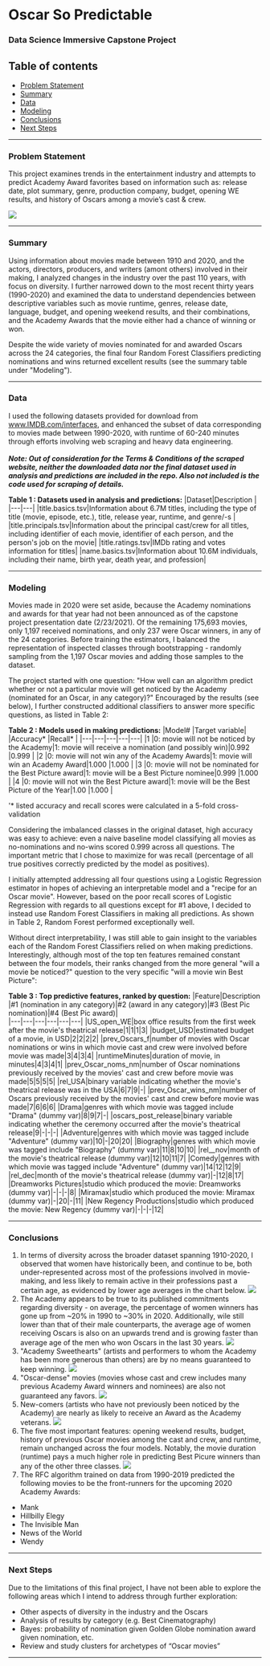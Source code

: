 # Oscar So Predictable

### Data Science Immersive Capstone Project

## Table of contents
* [Problem Statement](###Problem-Statment)
* [Summary](###Summary)
* [Data](###Data)
* [Modeling](###Modeling)
* [Conclusions](###Conclusions)
* [Next Steps](###Next-Steps)

---------
### Problem Statement

This project examines trends in the entertainment industry and attempts to predict Academy Award favorites based on information such as: release date, plot summary, genre, production company, budget, opening WE results, and history of Oscars among a movie’s cast & crew.

![](./visualizations/mvs_yr_gndr.png)

--------
### Summary

Using information about movies made between 1910 and 2020, and the actors, directors, producers, and writers (amont others) involved in their making, I analyzed changes in the industry over the past 110 years, with focus on diversity. I further narrowed down to the most recent thirty years (1990-2020) and examined the data to understand dependencies between descriptive variables such as movie runtime, genres, release date, language, budget, and opening weekend results, and their combinations, and the Academy Awards that the movie either had a chance of winning or won.

Despite the wide variety of movies nominated for and awarded Oscars across the 24 categories, the final four Random Forest Classifiers predicting nominations and wins returned excellent results (see the summary table under "Modeling").

----------------
### Data

I used the following datasets provided for download from www.IMDB.com/interfaces, and enhanced the subset of data corresponding to movies made between 1990-2020, with runtime of 60-240 minutes through efforts involving web scraping and heavy data engineering.<br>
<br>
_**Note: Out of consideration for the Terms & Conditions of the scraped website, neither the downloaded data nor the final dataset used in analysis and predictions are included in the repo. Also not included is the code used for scraping of details.**_

**Table 1 : Datasets used in analysis and predictions:**
|Dataset|Description |
|---|---|
|title.basics.tsv|Information about 6.7M titles, including the type of title (movie, episode, etc.), title, release year, runtime, and genre/-s |
|title.principals.tsv|Information about the principal cast/crew for all titles, including identifier of each movie, identifier of each person, and the person's job on the movie|
|title.ratings.tsv|IMDb rating and votes information for titles|
|name.basics.tsv|Information about 10.6M individuals, including their name, birth year, death year, and profession|

---------
### Modeling

Movies made in 2020 were set aside, because the Academy nominations and awards for that year had not been announced as of the capstone project presentation date (2/23/2021). Of the remaining 175,693 movies, only 1,197 received nominations, and only 237 were Oscar winners, in any of the 24 categories. Before training the estimators, I balanced the representation of inspected classes through bootstrapping - randomly sampling from the 1,197 Oscar movies and adding those samples to the dataset.

The project started with one question: "How well can an algorithm predict whether or not a particular movie will get noticed by the Academy (nominated for an Oscar, in any category)?" Encouraged by the results (see below), I further constructed additional classifiers to answer more specific questions, as listed in Table 2:

**Table 2 : Models used in making predictions:**
|Model# |Target variable| |Accuracy* |Recall* |
|---|---|---|---|---|
|1 |0: movie will not be noticed by the Academy|1: movie will receive a nomination (and possibly win)|0.992 |0.999 |
|2 |0: movie will not win any of the Academy Awards|1: movie will win an Academy Award|1.000 |1.000 |
|3 |0: movie will not be nominated for the Best Picture award|1: movie will be a Best Picture nominee|0.999 |1.000 |
|4 |0: movie will not win the Best Picture award|1: movie will be the Best Picture of the Year|1.00 |1.000 |

'* listed accuracy and recall scores were calculated in a 5-fold cross-validation

Considering the imbalanced classes in the original dataset, high accuracy was easy to achieve: even a naive baseline model classifying all movies as no-nominations and no-wins scored 0.999 across all questions. The important metric that I chose to maximize for was recall (percentage of all true positives correctly predicted by the model as positives).

I initially attempted addressing all four questions using a Logistic Regression estimator in hopes of achieving an interpretable model and a "recipe for an Oscar movie". However, based on the poor recall scores of Logistic Regression with regards to all questions except for #1 above, I decided to instead use Random Forest Classifiers in making all predictions. As shown in Table 2, Random Forest performed exceptionally well.

Without direct interpretability, I was still able to gain insight to the variables each of the Random Forest Classifiers relied on when making predictions. Interestingly, although most of the top ten features remained constant between the four models, their ranks changed from the more general "will a movie be noticed?" question to the very specific "will a movie win Best Picture":

**Table 3 : Top predictive features, ranked by question:**
|Feature|Description |#1 (nomination in any category)|#2 (award in any category)|#3 (Best Pic nomination)|#4 (Best Pic award)|   
|---|---|---|---|---|---|
|US_open_WE|box office results from the first week after the movie's theatrical release|1|1|1|3|
|budget_USD|estimated budget of a movie, in USD|2|2|2|2|
|prev_Oscars_f|number of movies with Oscar nominations or wins in which movie cast and crew were involved before movie was made|3|4|3|4|
|runtimeMinutes|duration of movie, in minutes|4|3|4|1|
|prev_Oscar_noms_nm|number of Oscar nominations previously received by the movies' cast and crew before movie was made|5|5|5|5|
|rel_USA|binary variable indicating whether the movie's theatrical release was in the USA|6|7|9|-|
|prev_Oscar_wins_nm|number of Oscars previously received by the movies' cast and crew before movie was made|7|6|6|6|
|Drama|genres with which movie was tagged include "Drama" (dummy var)|8|9|7|-|
|oscars_post_release|binary variable indicating whether the ceremony occurred after the movie's theatrical release|9|-|-|-|
|Adventure|genres with which movie was tagged include "Adventure" (dummy var)|10|-|20|20|
|Biography|genres with which movie was tagged include "Biography" (dummy var)|11|8|10|10|
|rel__nov|month of the movie's theatrical release (dummy var)|12|10|11|7|
|Comedy|genres with which movie was tagged include "Adventure" (dummy var)|14|12|12|9|
|rel_dec|month of the movie's theatrical release (dummy var)|-|12|8|17|
|Dreamworks Pictures|studio which produced the movie: Dreamworks (dummy var)|-|-|-|8|
|Miramax|studio which produced the movie: Miramax (dummy var)|-|20|-|11|
|New Regency Productions|studio which produced the movie: New Regency (dummy var)|-|-|-|12|

---------------------------
### Conclusions

1. In terms of diversity across the broader dataset spanning 1910-2020, I observed that women have historically been, and continue to be, both under-represented across most of the professions involved in movie-making, and less likely to remain active in their professions past a certain age, as evidenced by lower age averages in the chart below.
![](/visualizations/avg_age_gndr_cat_vln.png)
2. The Academy appears to be true to its published commitments regarding diversity - on average, the percentage of women winners has gone up from ~20% in 1990 to ~30% in 2020. Additionally, wile still lower than that of their male counterparts, the average age of women receiving Oscars is also on an upwards trend and is growing faster than average age of the men who won Oscars in the last 30 years.
![](/visualizations/avg_age_wins_gndr.png)
3. "Academy Sweethearts" (artists and performers to whom the Academy has been more generous than others) are by no means guaranteed to keep winning.
![](/visualizations/shs_wn_yr.png)
4. "Oscar-dense" movies (movies whose cast and crew includes many previous Academy Award winners and nominees) are also not guaranteed any favors.
![](/visualizations/wins_noms_prev_nw.png)
5. New-comers (artists who have not previously been noticed by the Academy) are nearly as likely to receive an Award as the Academy veterans.
![](/visualizations/oscar_newcomers_win.png)
6. The five most important features: opening weekend results, budget, history of previous Oscar movies among the cast and crew, and runtime, remain unchanged across the four models. Notably, the movie duration (runtime) pays a much higher role in predicting Best Picure winners than any of the other three classes.
![](/visualizations/feat_imp_rfc_bp_win.png)
7. The RFC algorithm trained on data from 1990-2019 predicted the following movies to be the front-runners for the upcoming 2020 Academy Awards:
- Mank
- Hillbilly Elegy
- The Invisible Man
- News of the World
- Wendy

-----------------------
### Next Steps

Due to the limitations of this final project, I have not been able to explore the following areas which I intend to address through further exploration:

- Other aspects of diversity in the industry and the Oscars
- Analysis of results by category (e.g. Best Cinematography)
- Bayes: probability of nomination given Golden Globe nomination award given nomination, etc.
- Review and study clusters for archetypes of “Oscar movies”

-----------------------
